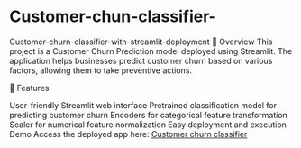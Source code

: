 # Customer-chun-classifier-

Customer-churn-classifier-with-streamlit-deployment
📌 Overview This project is a Customer Churn Prediction model deployed using Streamlit. The application helps businesses predict customer churn based on various factors, allowing them to take preventive actions.

🚀 Features

User-friendly Streamlit web interface
Pretrained classification model for predicting customer churn
Encoders for categorical feature transformation
Scaler for numerical feature normalization
Easy deployment and execution
Demo
Access the deployed app here: [Customer churn classifier](https://customer-churn-classifier-with-app-deployment-9etrrrg4ch7rvfz9.streamlit.app/)

